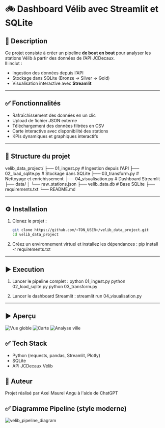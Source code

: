 # 🚲 Dashboard Vélib avec Streamlit et SQLite

## 📌 Description
Ce projet consiste à créer un pipeline **de bout en bout** pour analyser les stations Vélib à partir des données de l’API JCDecaux.  
Il inclut :
- Ingestion des données depuis l'API
- Stockage dans SQLite (Bronze → Silver → Gold)
- Visualisation interactive avec **Streamlit**

---

## ✅ Fonctionnalités
- Rafraîchissement des données en un clic
- Upload de fichier JSON externe
- Téléchargement des données filtrées en CSV
- Carte interactive avec disponibilité des stations
- KPIs dynamiques et graphiques interactifs

---

## 📂 Structure du projet
velib_data_project/
├── 01_ingest.py # Ingestion depuis l'API
├── 02_load_sqlite.py # Stockage dans SQLite
├── 03_transform.py # Nettoyage et enrichissement
├── 04_visualisation.py # Dashboard Streamlit
├── data/
│ └── raw_stations.json
├── velib_data.db # Base SQLite
├── requirements.txt
└── README.md

---

## ⚙️ Installation
1. Clonez le projet :
   ```bash
   git clone https://github.com/<TON_USER>/velib_data_project.git
   cd velib_data_project

2. Créez un environnement virtuel et installez les dépendances :
    pip install -r requirements.txt


---

## ▶️ Execution
1. Lancer le pipeline complet :
    python 01_ingest.py
    python 02_load_sqlite.py
    python 03_transform.py

2. Lancer le dashboard Streamlit :
    streamlit run 04_visualisation.py

---

## ▶️ Aperçu
![Vue globle](image.png)
![Carte](image-1.png)
![Analyse ville](image-2.png)

## ✅ Tech Stack
- Python (requests, pandas, Streamlit, Plotly)
- SQLite
- API JCDecaux Vélib

## 🔗 Auteur
Projet réalisé par Axel Maurel Angu à l'aide de ChatGPT

## ✅ Diagramme Pipeline (style moderne)
![velib_pipeline_diagram](velib_pipeline_diagram-1.png)
